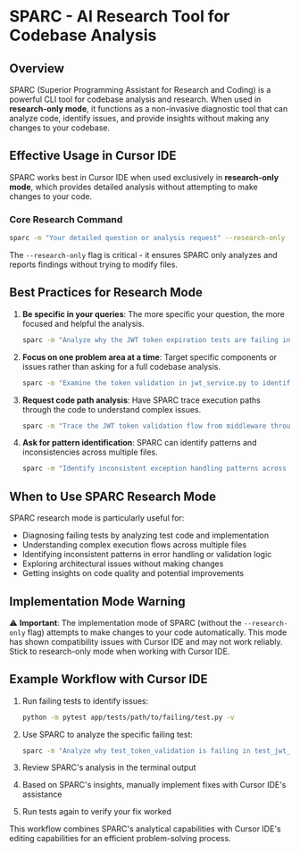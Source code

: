 # SPARC - AI Research Tool for Codebase Analysis

## Overview

SPARC (Superior Programming Assistant for Research and Coding) is a powerful CLI tool for codebase analysis and research. When used in **research-only mode**, it functions as a non-invasive diagnostic tool that can analyze code, identify issues, and provide insights without making any changes to your codebase.

## Effective Usage in Cursor IDE

SPARC works best in Cursor IDE when used exclusively in **research-only mode**, which provides detailed analysis without attempting to make changes to your code.

### Core Research Command

```bash
sparc -m "Your detailed question or analysis request" --research-only
```

The `--research-only` flag is critical - it ensures SPARC only analyzes and reports findings without trying to modify files.

## Best Practices for Research Mode

1. **Be specific in your queries**: The more specific your question, the more focused and helpful the analysis.
   ```bash
   sparc -m "Analyze why the JWT token expiration tests are failing in test_security_boundary.py" --research-only
   ```

2. **Focus on one problem area at a time**: Target specific components or issues rather than asking for a full codebase analysis.
   ```bash
   sparc -m "Examine the token validation in jwt_service.py to identify inconsistencies in error handling" --research-only
   ```

3. **Request code path analysis**: Have SPARC trace execution paths through the code to understand complex issues.
   ```bash
   sparc -m "Trace the JWT token validation flow from middleware through service to identify where token validation fails" --research-only
   ```

4. **Ask for pattern identification**: SPARC can identify patterns and inconsistencies across multiple files.
   ```bash
   sparc -m "Identify inconsistent exception handling patterns across all JWT-related services" --research-only
   ```

## When to Use SPARC Research Mode

SPARC research mode is particularly useful for:

- Diagnosing failing tests by analyzing test code and implementation
- Understanding complex execution flows across multiple files
- Identifying inconsistent patterns in error handling or validation logic
- Exploring architectural issues without making changes
- Getting insights on code quality and potential improvements

## Implementation Mode Warning

⚠️ **Important**: The implementation mode of SPARC (without the `--research-only` flag) attempts to make changes to your code automatically. This mode has shown compatibility issues with Cursor IDE and may not work reliably. Stick to research-only mode when working with Cursor IDE.

## Example Workflow with Cursor IDE

1. Run failing tests to identify issues:
   ```bash
   python -m pytest app/tests/path/to/failing/test.py -v
   ```

2. Use SPARC to analyze the specific failing test:
   ```bash
   sparc -m "Analyze why test_token_validation is failing in test_jwt_auth.py with 'Invalid issuer' error" --research-only
   ```

3. Review SPARC's analysis in the terminal output

4. Based on SPARC's insights, manually implement fixes with Cursor IDE's assistance

5. Run tests again to verify your fix worked

This workflow combines SPARC's analytical capabilities with Cursor IDE's editing capabilities for an efficient problem-solving process.
